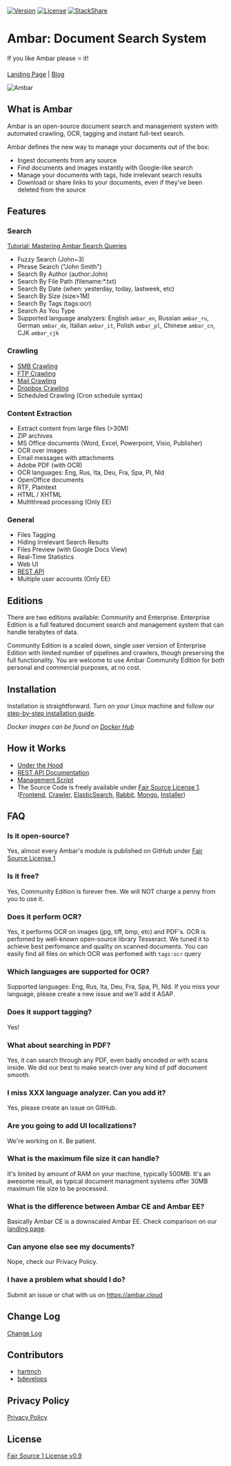 [![Version](https://img.shields.io/badge/Version-v0.10.0-brightgreen.svg)](https://ambar.cloud)
[![License](https://img.shields.io/badge/License-Fair%20Source%20v0.9-blue.svg)](https://github.com/RD17/ambar/blob/master/License.txt)
[![StackShare](https://img.shields.io/badge/tech-stack-0690fa.svg?style=flat)](https://stackshare.io/ambar/ambar)

Ambar: Document Search System
================================

If you like Ambar please :star: it!

[Landing Page](https://ambar.cloud) | [Blog](https://blog.ambar.cloud)

![Ambar](https://habrastorage.org/files/947/a32/de7/947a32de7156478094e3e12c16e8366c.jpg)

## What is Ambar

Ambar is an open-source document search and management system with automated crawling, OCR, tagging and instant full-text search.

Ambar defines the new way to manage your documents out of the box:

- Ingest documents from any source
- Find documents and images instantly with Google-like search
- Manage your documents with tags, hide irrelevant search results
- Download or share links to your documents, even if they've been deleted from the source

## Features

### Search
[Tutorial: Mastering Ambar Search Queries](https://blog.ambar.cloud/mastering-ambar-search-queries/)

* Fuzzy Search (John~3)
* Phrase Search ("John Smith")
* Search By Author (author:John)
* Search By File Path (filename:\*.txt)
* Search By Date (when: yesterday, today, lastweek, etc)
* Search By Size (size>1M)
* Search By Tags (tags:ocr)
* Search As You Type
* Supported language analyzers: English `ambar_en`, Russian `ambar_ru`, German `ambar_de`, Italian `ambar_it`, Polish `ambar_pl`, Chinese `ambar_cn`, CJK `ambar_cjk`

### Crawling

* [SMB Crawling](https://blog.ambar.cloud/advanced-ambar-usage-crawling-your-own-shared-folders/)
* [FTP Crawling](https://blog.ambar.cloud/crawling-and-searching-ftp-folder-with-ambar/)
* [Mail Crawling](https://blog.ambar.cloud/crawling-and-searching-email-inbox-with-ambar/)
* [Dropbox Crawling](https://blog.ambar.cloud/how-to-search-through-your-dropbox-files-content/)
* Scheduled Crawling (Cron schedule syntax)

### Content Extraction

* Extract content from large files (>30M)
* ZIP archives
* MS Office documents (Word, Excel, Powerpoint, Visio, Publisher)
* OCR over images
* Email messages with attachments
* Adobe PDF (with OCR)
* OCR languages: Eng, Rus, Ita, Deu, Fra, Spa, Pl, Nld
* OpenOffice documents
* RTF, Plaintext
* HTML / XHTML
* Multithread processing (Only EE)

### General

* Files Tagging
* Hiding Irrelevant Search Results
* Files Preview (with Google Docs View)
* Real-Time Statistics
* Web UI
* [REST API](https://github.com/RD17/ambar/blob/master/API_DOC.md)
* Multiple user accounts (Only EE)

## Editions
There are two editions available: Community and Enterprise. Enterprise Edition is a full featured document search and management system that can handle terabytes of data.

Community Edition is a scaled down, single user version of Enterprise Edition with limited number of pipelines and crawlers, though preserving the full functionality. You are welcome to use Ambar Community Edition for both personal and commercial purposes, at no cost.

## Installation

Installation is straightforward. Turn on your Linux machine and follow our [step-by-step installation guide](https://blog.ambar.cloud/ambar-installation-step-by-step-guide-2/).

*Docker images can be found on [Docker Hub](https://hub.docker.com/u/ambar/)*

## How it Works

* [Under the Hood](https://blog.ambar.cloud/ambar-under-the-hood/)
* [REST API Documentation](https://github.com/RD17/ambar/blob/master/API_DOC.md)
* [Management Script](https://blog.ambar.cloud/ambar-management-script-full-description/)
* The Source Code is freely available under [Fair Source License 1](https://github.com/RD17/ambar/blob/master/License.txt). ([Frontend](https://github.com/RD17/ambar-frontend), [Crawler](https://github.com/RD17/ambar-crawler), [ElasticSearch](https://github.com/RD17/ambar-es), [Rabbit](https://github.com/RD17/ambar-rabbit), [Mongo](https://github.com/RD17/ambar-mongodb), [Installer](https://github.com/RD17/ambar-install))

## FAQ
### Is it open-source?
Yes, almost every Ambar's module is published on GitHub under [Fair Source License 1](https://github.com/RD17/ambar/blob/master/License.txt)

### Is it free?
Yes, Community Edition is forever free. We will NOT charge a penny from you to use it.

### Does it perform OCR? 
Yes, it performs OCR on images (jpg, tiff, bmp, etc) and PDF's. OCR is perfomed by well-known open-source library Tesseract. We tuned it to achieve best perfomance and quality on scanned documents. You can easily find all files on which OCR was perfomed with `tags:ocr` query

### Which languages are supported for OCR?
Supported languages: Eng, Rus, Ita, Deu, Fra, Spa, Pl, Nld.
If you miss your language, please create a new issue and we'll add it ASAP.

### Does it support tagging?
Yes!

### What about searching in PDF?
Yes, it can search through any PDF, even badly encoded or with scans inside. We did our best to make search over any kind of pdf document smooth.

### I miss XXX language analyzer. Can you add it?
Yes, please create an issue on GitHub.

### Are you going to add UI localizations?
We're working on it. Be patient.

### What is the maximum file size it can handle?
It's limited by amount of RAM on your machine, typically 500MB. It's an awesome result, as typical document managment systems offer 30MB maximum file size to be processed.  

### What is the difference between Ambar CE and Ambar EE?
Basically Ambar CE is a downscaled Ambar EE. Check comparison on our [landing page](https://ambar.cloud).

### Can anyone else see my documents?
Nope, check our Privacy Policy.

### I have a problem what should I do?
Submit an issue or chat with us on https://ambar.cloud

## Change Log
[Change Log](https://github.com/RD17/ambar/blob/master/CHANGELOG.md)

## Contributors
- [hartmch](https://github.com/hartmch)
- [bdevelops](https://github.com/bdevelops)

## Privacy Policy
[Privacy Policy](https://github.com/RD17/ambar/blob/master/Privacy%20Policy.md)

## License
[Fair Source 1 License v0.9](https://github.com/RD17/ambar/blob/master/License.txt)

